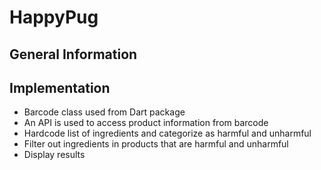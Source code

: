 # HappyPug

## General Information 


## Implementation
- Barcode class used from Dart package 
- An API is used to access product information from barcode 
- Hardcode list of ingredients and categorize as harmful and unharmful
- Filter out ingredients in products that are harmful and unharmful
- Display results 
